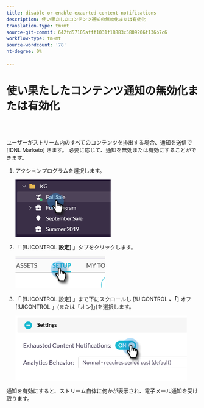 ```yaml
---
title: disable-or-enable-exaurted-content-notifications
description: 使い果たしたコンテンツ通知の無効化または有効化
translation-type: tm+mt
source-git-commit: 642fd57105afff1031f18883c5809206f136b7c6
workflow-type: tm+mt
source-wordcount: '78'
ht-degree: 0%

---
```



# 使い果たしたコンテンツ通知の無効化または有効化

<br> 

ユーザーがストリーム内のすべてのコンテンツを排出する場合、通知を送信で [!DNL Marketo] きます。 必要に応じて、通知を無効または有効にすることができます。

1. アクションプログラムを選択します。

   ![イメージ1](/help/sky/assets/engagement-programs/disable-or-enable-exhausted-content-notifications/disable-or-enable-exhausted-content-notifications-1.png)

1. 「 [!UICONTROL **設定**] 」タブをクリックします。

   ![イメージ2](/help/sky/assets/engagement-programs/disable-or-enable-exhausted-content-notifications/disable-or-enable-exhausted-content-notifications-2.png)

1. 「 [!UICONTROL 設定] 」まで下にスクロールし [!UICONTROL **、「**] オフ [!UICONTROL 」(または「オン]」)を選択します。

   ![イメージ3](/help/sky/assets/engagement-programs/disable-or-enable-exhausted-content-notifications/disable-or-enable-exhausted-content-notifications-3.png)

通知を有効にすると、ストリーム自体に何かが表示され、電子メール通知を受け取ります。
